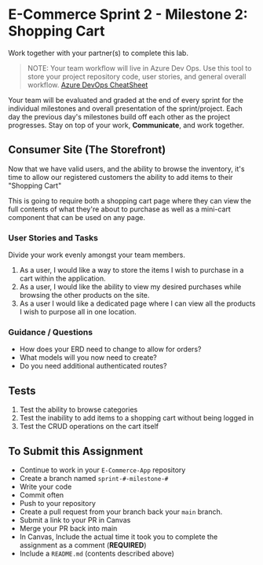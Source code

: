 # E-Commerce Sprint 2 - Milestone 2:  Shopping Cart

Work together with your partner(s) to complete this lab.

> NOTE: Your team workflow will live in Azure Dev Ops. Use this tool to store your project repository code, user stories, and general overall workflow. [Azure DevOps CheatSheet](https://codefellows.github.io/code-401-dotnet-guide/Curriculum/ECom_Project/AzureDevOps_CheatSheet)

Your team will be evaluated and graded at the end of every sprint for the individual milestones and overall presentation of the sprint/project. Each day the previous day's milestones build off each other as the project progresses. Stay on top of your work, **Communicate**, and work together.

## Consumer Site (The Storefront)

Now that we have valid users, and the ability to browse the inventory, it's time to allow our registered customers the ability to add items to their "Shopping Cart"

This is going to require both a shopping cart page where they can view the full contents of what they're about to purchase as well as a mini-cart component that can be used on any page.

### User Stories and Tasks

Divide your work evenly amongst your team members.

1. As a user, I would like a way to store the items I wish to purchase in a cart within the application.
1. As a user, I would like the ability to view my desired purchases while browsing the other products on the site.
1. As a user I would like a dedicated page where I can view all the products I wish to purpose all in one location.

### Guidance / Questions

- How does your ERD need to change to allow for orders?
- What models will you now need to create?
- Do you need additional authenticated routes?

## Tests

1. Test the ability to browse categories
1. Test the inability to add items to a shopping cart without being logged in
1. Test the CRUD operations on the cart itself

## To Submit this Assignment

- Continue to work in your `E-Commerce-App` repository
- Create a branch named `sprint-#-milestone-#`
- Write your code
- Commit often
- Push to your repository
- Create a pull request from your branch back your `main` branch.
- Submit a link to your PR in Canvas
- Merge your PR back into main
- In Canvas, Include the actual time it took you to complete the assignment as a comment (**REQUIRED**)
- Include a `README.md` (contents described above)

